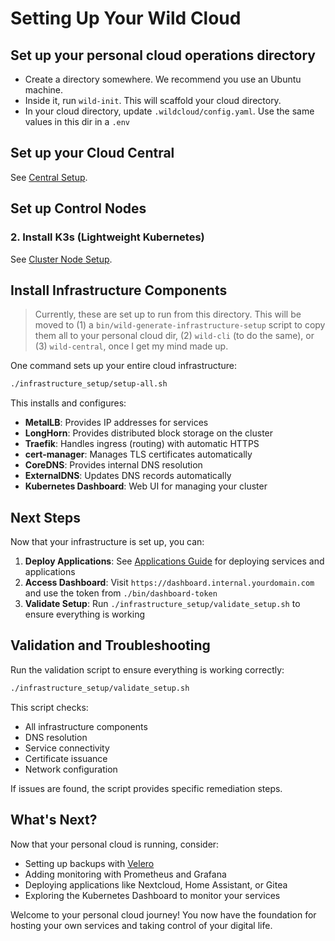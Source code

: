 # Setting Up Your Wild Cloud

## Set up your personal cloud operations directory

- Create a directory somewhere. We recommend you use an Ubuntu machine.
- Inside it, run `wild-init`. This will scaffold your cloud directory.
- In your cloud directory, update `.wildcloud/config.yaml`. Use the same values in this dir in a `.env`

## Set up your Cloud Central

See [Central Setup](../central-setup/README.md).

## Set up Control Nodes

### 2. Install K3s (Lightweight Kubernetes)

See [Cluster Node Setup](../cluster-node-setup/README.md).

## Install Infrastructure Components

> Currently, these are set up to run from this directory. This will be moved to (1) a `bin/wild-generate-infrastructure-setup` script to copy them all to your personal cloud dir, (2) `wild-cli` (to do the same), or (3) `wild-central`, once I get my mind made up.

One command sets up your entire cloud infrastructure:

```bash
./infrastructure_setup/setup-all.sh
```

This installs and configures:

- **MetalLB**: Provides IP addresses for services
- **LongHorn**: Provides distributed block storage on the cluster
- **Traefik**: Handles ingress (routing) with automatic HTTPS
- **cert-manager**: Manages TLS certificates automatically
- **CoreDNS**: Provides internal DNS resolution
- **ExternalDNS**: Updates DNS records automatically
- **Kubernetes Dashboard**: Web UI for managing your cluster

## Next Steps

Now that your infrastructure is set up, you can:

1. **Deploy Applications**: See [Applications Guide](./APPS.md) for deploying services and applications
2. **Access Dashboard**: Visit `https://dashboard.internal.yourdomain.com` and use the token from `./bin/dashboard-token`
3. **Validate Setup**: Run `./infrastructure_setup/validate_setup.sh` to ensure everything is working

## Validation and Troubleshooting

Run the validation script to ensure everything is working correctly:

```bash
./infrastructure_setup/validate_setup.sh
```

This script checks:

- All infrastructure components
- DNS resolution
- Service connectivity
- Certificate issuance
- Network configuration

If issues are found, the script provides specific remediation steps.

## What's Next?

Now that your personal cloud is running, consider:

- Setting up backups with [Velero](https://velero.io/)
- Adding monitoring with Prometheus and Grafana
- Deploying applications like Nextcloud, Home Assistant, or Gitea
- Exploring the Kubernetes Dashboard to monitor your services

Welcome to your personal cloud journey! You now have the foundation for hosting your own services and taking control of your digital life.
